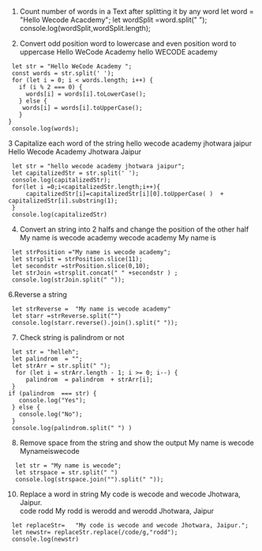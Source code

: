
  1. Count number of words in a Text after splitting it by any word
    let word = "Hello Wecode Acacdemy";
    let wordSplit =word.split(" ");
    console.log(wordSplit,wordSplit.length);
 


 2. Convert odd position word to lowercase and even position word to uppercase
 Hello WeCode Academy 
 hello WECODE academy
```
 let str = "Hello WeCode Academy ";
 const words = str.split(' ');
 for (let i = 0; i < words.length; i++) {
   if (i % 2 === 0) {
     words[i] = words[i].toLowerCase();
   } else {
    words[i] = words[i].toUpperCase();
   }
}
 console.log(words);
```

 3 Capitalize each word of the string 
 hello wecode academy jhotwara jaipur 
 Hello Wecode Academy Jhotwara Jaipur 
```
 let str = "hello wecode academy jhotwara jaipur";
 let capitalizedStr = str.split(' ');
 console.log(capitalizedStr);
 for(let i =0;i<capitalizedStr.length;i++){
     capitalizedStr[i]=capitalizedStr[i][0].toUpperCase( )  + capitalizedStr[i].substring(1);
 }
 console.log(capitalizedStr)
```

 4. Convert an string into 2 halfs and change the position of the other half 
    My name is wecode academy
    wecode academy My name is 
```
 let strPosition ="My name is wecode academy";
 let strsplit = strPosition.slice(11);
 let secondstr =strPosition.slice(0,10);
 let strJoin =strsplit.concat(" " +secondstr ) ;
 console.log(strJoin.split(" "));
```

 6.Reverse a string 
```
 let strReverse =  "My name is wecode academy"
 let starr =strReverse.split("")
 console.log(starr.reverse().join().split(" "));
```

 7. Check string is palindrom or not
```
 let str = "helleh";
 let palindrom  = "";
 let strArr = str.split(" ");
  for (let i = strArr.length - 1; i >= 0; i--) {
     palindrom  = palindrom  + strArr[i];
 }
if (palindrom  === str) {
   console.log("Yes");
 } else {
   console.log("No");
 }
 console.log(palindrom.split(" ") )
```
8. Remove space from the string and show the output My name is wecode Mynameiswecode
```
  let str = "My name is wecode";
  let strspace = str.split(" ")
  console.log(strspace.join("").split(" "));
```
 10. Replace a word in string 
   My code is wecode and wecode Jhotwara, Jaipur.  
   code rodd
    My rodd is werodd and werodd Jhotwara, Jaipur
```
 let replaceStr=   "My code is wecode and wecode Jhotwara, Jaipur.";
 let newstr= replaceStr.replace(/code/g,"rodd");
 console.log(newstr)
